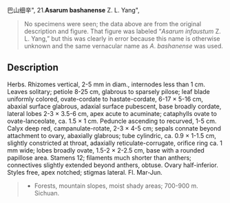 巴山细辛",
21.**Asarum bashanense** Z. L. Yang",

> No specimens were seen; the data above are from the original description and figure. That figure was labeled “*Asarum* *infaustum* Z. L. Yang,” but this was clearly in error because this name is otherwise unknown and the same vernacular name as *A*. *bashanense* was used.

## Description
Herbs. Rhizomes vertical, 2-5 mm in diam., internodes less than 1 cm. Leaves solitary; petiole 8-25 cm, glabrous to sparsely pilose; leaf blade uniformly colored, ovate-cordate to hastate-cordate, 6-17 × 5-16 cm, abaxial surface glabrous, adaxial surface pubescent, base broadly cordate, lateral lobes 2-3 × 3.5-6 cm, apex acute to acuminate; cataphylls ovate to ovate-lanceolate, ca. 1.5 × 1 cm. Peduncle ascending to recurved, 1-5 cm. Calyx deep red, campanulate-rotate, 2-3 × 4-5 cm; sepals connate beyond attachment to ovary, abaxially glabrous; tube cylindric, ca. 0.9 × 1-1.5 cm, slightly constricted at throat, adaxially reticulate-corrugate, orifice ring ca. 1 mm wide; lobes broadly ovate, 1.5-2 × 2-2.5 cm, base with a rounded papillose area. Stamens 12; filaments much shorter than anthers; connectives slightly extended beyond anthers, obtuse. Ovary half-inferior. Styles free, apex notched; stigmas lateral. Fl. Mar-Jun.

> * Forests, mountain slopes, moist shady areas; 700-900 m. Sichuan.
